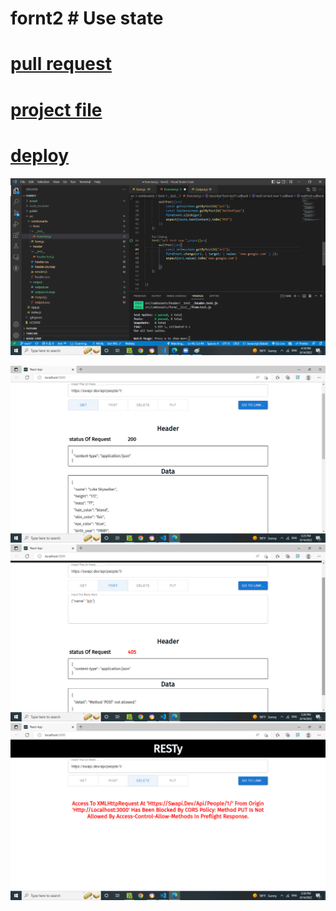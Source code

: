# fornt2 # Use state

# [pull request](https://github.com/lithhalim/fornt2/pulls)
# [project file](https://github.com/lithhalim/fornt2)
# [deploy](https://moonlit-macaron-51b1aa.netlify.app/)  


![test](assest/test.png)

![get](assest/get.png)
![post](assest/post.png)
![Delete](assest/delete.png)